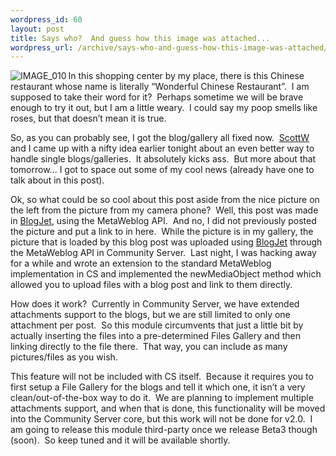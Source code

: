 ```yaml
--- 
wordpress_id: 60
layout: post
title: Says who?  And guess how this image was attached...
wordpress_url: /archive/says-who-and-guess-how-this-image-was-attached/
---
```


<p><img alt="IMAGE_010" src="http://www.qgyen.net/files/1189/download.aspx" align="left" border="0" /></p>
<p>In this shopping center by my place, there is this Chinese restaurant whose name is literally &ldquo;Wonderful Chinese Restaurant&rdquo;.&nbsp; I am supposed to take their word for it?&nbsp; Perhaps sometime we will be brave enough to try it out, but I am a little weary.&nbsp; I could say my poop smells like roses, but that doesn&rsquo;t mean it is true.</p>
<p>So, as you can probably see, I got the blog/gallery all fixed now.&nbsp; <a href="http://www.scottwater.com/">ScottW</a> and I came up with a nifty idea earlier tonight about an even better way to handle single blogs/galleries.&nbsp; It absolutely kicks ass.&nbsp; But more about that tomorrow... I got to space out some of my cool news (already have one to talk about in this post).</p>
<p>Ok, so what could be so cool about this post aside from the nice picture on the left from the picture from my camera phone?&nbsp; Well, this post was made in <a href="http://blogjet.com/">BlogJet</a>, using the MetaWeblog API.&nbsp; And no, I did not previously posted the picture and put a link to in here.&nbsp; While the picture is in my gallery, the picture that is loaded by this blog post was uploaded using <a href="http://blogjet.com/">BlogJet</a> through the MetaWeblog API in Community Server.&nbsp; Last night, I was hacking away for a while and wrote an extension to the standard MetaWeblog implementation in CS and implemented the newMediaObject method which allowed you to upload files with a blog post and link to them directly.</p>
<p>How does it work?&nbsp; Currently in Community Server, we have extended attachments support to the blogs, but we are still limited to only one attachment per post.&nbsp; So this module circumvents that just a little bit by actually inserting the files into a pre-determined Files Gallery and then linking directly to the file there.&nbsp; That way, you can include as many pictures/files as you wish.</p>
<p>This feature will not be included with CS itself.&nbsp; Because it requires you to first setup a File Gallery for the blogs and tell it which one, it isn&rsquo;t a very clean/out-of-the-box way to do it.&nbsp; We are planning to implement multiple attachments support, and when that is done, this functionality will be moved into the Community Server core, but this work will not be done for v2.0.&nbsp; I am going to release this module third-party once we release Beta3 though (soon).&nbsp; So keep tuned and it will be available shortly.</p>
         
